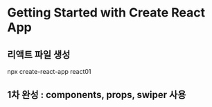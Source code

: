 # Getting Started with Create React App

## 리액트 파일 생성

npx create-react-app react01

## 1차 완성 : components, props, swiper 사용
